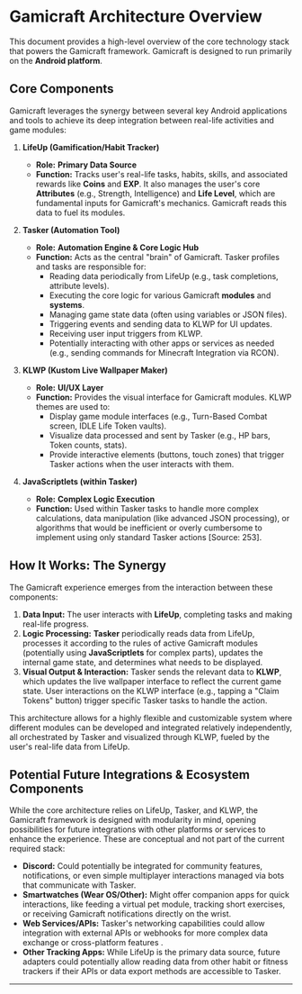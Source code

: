 # Gamicraft Architecture Overview

This document provides a high-level overview of the core technology stack that powers the Gamicraft framework. Gamicraft is designed to run primarily on the **Android platform**.

## Core Components

Gamicraft leverages the synergy between several key Android applications and tools to achieve its deep integration between real-life activities and game modules:

1.  **LifeUp (Gamification/Habit Tracker)**
    * **Role:** **Primary Data Source**
    * **Function:** Tracks user's real-life tasks, habits, skills, and associated rewards like **Coins** and **EXP**. It also manages the user's core **Attributes** (e.g., Strength, Intelligence) and **Life Level**, which are fundamental inputs for Gamicraft's mechanics. Gamicraft reads this data to fuel its modules.

2.  **Tasker (Automation Tool)**
    * **Role:** **Automation Engine & Core Logic Hub**
    * **Function:** Acts as the central "brain" of Gamicraft. Tasker profiles and tasks are responsible for:
        * Reading data periodically from LifeUp (e.g., task completions, attribute levels).
        * Executing the core logic for various Gamicraft **modules** and **systems**.
        * Managing game state data (often using variables or JSON files).
        * Triggering events and sending data to KLWP for UI updates.
        * Receiving user input triggers from KLWP.
        * Potentially interacting with other apps or services as needed (e.g., sending commands for Minecraft Integration via RCON).

3.  **KLWP (Kustom Live Wallpaper Maker)**
    * **Role:** **UI/UX Layer**
    * **Function:** Provides the visual interface for Gamicraft modules. KLWP themes are used to:
        * Display game module interfaces (e.g., Turn-Based Combat screen, IDLE Life Token vaults).
        * Visualize data processed and sent by Tasker (e.g., HP bars, Token counts, stats).
        * Provide interactive elements (buttons, touch zones) that trigger Tasker actions when the user interacts with them.

4.  **JavaScriptlets (within Tasker)**
    * **Role:** **Complex Logic Execution**
    * **Function:** Used within Tasker tasks to handle more complex calculations, data manipulation (like advanced JSON processing), or algorithms that would be inefficient or overly cumbersome to implement using only standard Tasker actions [Source: 253].

## How It Works: The Synergy

The Gamicraft experience emerges from the interaction between these components:

1.  **Data Input:** The user interacts with **LifeUp**, completing tasks and making real-life progress.
2.  **Logic Processing:** **Tasker** periodically reads data from LifeUp, processes it according to the rules of active Gamicraft modules (potentially using **JavaScriptlets** for complex parts), updates the internal game state, and determines what needs to be displayed.
3.  **Visual Output & Interaction:** Tasker sends the relevant data to **KLWP**, which updates the live wallpaper interface to reflect the current game state. User interactions on the KLWP interface (e.g., tapping a "Claim Tokens" button) trigger specific Tasker tasks to handle the action.

This architecture allows for a highly flexible and customizable system where different modules can be developed and integrated relatively independently, all orchestrated by Tasker and visualized through KLWP, fueled by the user's real-life data from LifeUp.

## Potential Future Integrations & Ecosystem Components

While the core architecture relies on LifeUp, Tasker, and KLWP, the Gamicraft framework is designed with modularity in mind, opening possibilities for future integrations with other platforms or services to enhance the experience. These are conceptual and not part of the current required stack:

* **Discord:** Could potentially be integrated for community features, notifications, or even simple multiplayer interactions managed via bots that communicate with Tasker.
* **Smartwatches (Wear OS/Other):** Might offer companion apps for quick interactions, like feeding a virtual pet module, tracking short exercises, or receiving Gamicraft notifications directly on the wrist.
* **Web Services/APIs:** Tasker's networking capabilities could allow integration with external APIs or webhooks for more complex data exchange or cross-platform features .
* **Other Tracking Apps:** While LifeUp is the primary data source, future adapters could potentially allow reading data from other habit or fitness trackers if their APIs or data export methods are accessible to Tasker.

---